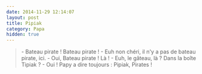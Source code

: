 ```yaml
---
date: 2014-11-29 12:14:07
layout: post
title: Pipiak
category: Papa
hidden: true
---
```


> \- Bateau pirate ! Bateau pirate !
> \- Euh non chéri, il n'y a pas de bateau pirate, ici.
> \- Oui, Bateau pirate ! Là !
> \- Euh, le gâteau, là ? Dans la boîte Tipiak ?
> \- Oui ! Papy a dire toujours : Pipiak, Pirates !

